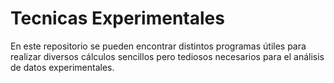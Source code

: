 # Tecnicas Experimentales
En este repositorio se pueden encontrar distintos programas útiles para realizar diversos cálculos sencillos pero tediosos necesarios para el análisis de datos experimentales.
